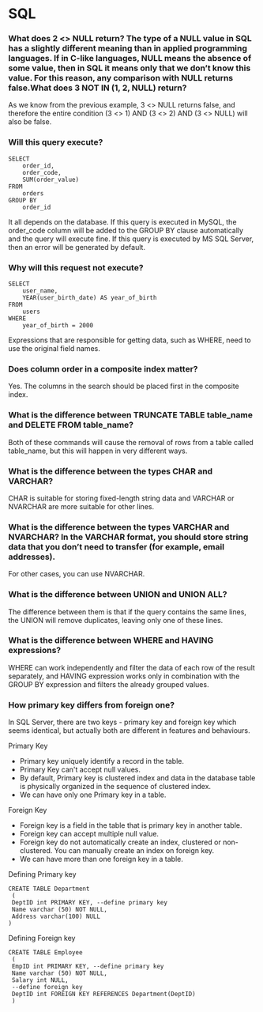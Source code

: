 # SQL


### What does 2 <> NULL return? The type of a NULL value in SQL has a slightly different meaning than in applied programming languages. If in C-like languages, NULL means the absence of some value, then in SQL it means only that we don’t know this value. For this reason, any comparison with NULL returns false.What does 3 NOT IN (1, 2, NULL) return? 

As we know from the previous example, 3 <> NULL returns false, and therefore the entire condition (3 <> 1) AND (3 <> 2) AND (3 <> NULL) will also be false.

### Will this query execute? 
```
SELECT 
	order_id,
	order_code,
	SUM(order_value)
FROM 
	orders
GROUP BY
	order_id
```	
It all depends on the database. If this query is executed in MySQL, the order_code column will be added to the GROUP BY clause automatically and the query will execute fine. If this query is executed by MS SQL Server, then an error will be generated by default.
###  Why will this request not execute? 
```
SELECT 
	user_name,
	YEAR(user_birth_date) AS year_of_birth
FROM 
	users
WHERE
	year_of_birth = 2000
```	
Expressions that are responsible for getting data, such as WHERE, need to use the original field names.
### Does column order in a composite index matter? 
Yes. The columns in the search should be placed first in the composite index.

### What is the difference between TRUNCATE TABLE table_name and DELETE FROM table_name?  

Both of these commands will cause the removal of rows from a table called table_name, but this will happen in very different ways.

### What is the difference between the types CHAR and VARCHAR? 
CHAR is suitable for storing fixed-length string data and VARCHAR or NVARCHAR are more suitable for other lines.

### What is the difference between the types VARCHAR and NVARCHAR? In the VARCHAR format, you should store string data that you don’t need to transfer (for example, email addresses). 
For other cases, you can use NVARCHAR.

### What is the difference between UNION and UNION ALL?  
The difference between them is that if the query contains the same lines, the UNION will remove duplicates, leaving only one of these lines.

### What is the difference between WHERE and HAVING expressions? 
WHERE can work independently and filter the data of each row of the result separately, and HAVING expression works only in combination with the GROUP BY expression and filters the already grouped values.

### How primary key differs from foreign one?
In SQL Server, there are two keys - primary key and foreign key which seems identical, but actually both are different in features and behaviours.

Primary Key
- Primary key uniquely identify a record in the table.
- Primary Key can't accept null values.
- By default, Primary key is clustered index and data in the database table is physically organized in the sequence of clustered index.
- We can have only one Primary key in a table.

Foreign Key
- Foreign key is a field in the table that is primary key in another table.
- Foreign key can accept multiple null value.
- Foreign key do not automatically create an index, clustered or non-clustered. You can manually create an index on foreign key.
- We can have more than one foreign key in a table.

Defining Primary key
```
CREATE TABLE Department 
 (
 DeptID int PRIMARY KEY, --define primary key
 Name varchar (50) NOT NULL,
 Address varchar(100) NULL 
)
```

Defining Foreign key

```
CREATE TABLE Employee 
 (
 EmpID int PRIMARY KEY, --define primary key
 Name varchar (50) NOT NULL,
 Salary int NULL,
 --define foreign key
 DeptID int FOREIGN KEY REFERENCES Department(DeptID)
 ) 

```

